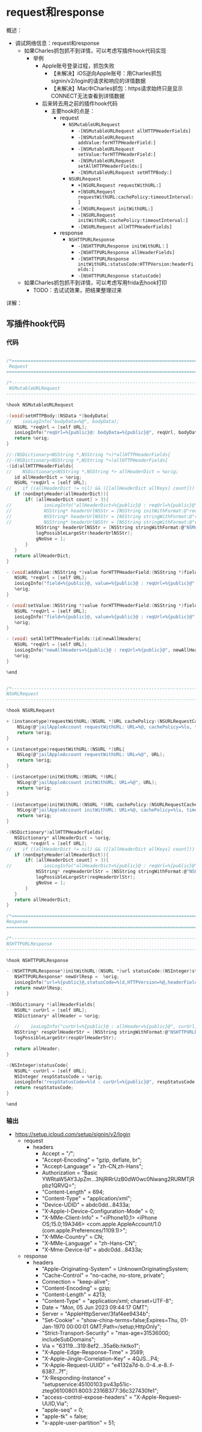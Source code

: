 # request和response

概述：

* 调试网络信息：request和response
  * 如果Charles抓包抓不到详情，可以考虑写插件hook代码实现
    * 举例
      * Apple账号登录过程，抓包失败
        * 【未解决】iOS逆向Apple账号：用Charles抓包signin/v2/login的请求和响应的详情数据
        * 【未解决】Mac中Charles抓包：https请求始终只是显示CONNECT无法查看到详情数据
      * 后来转去用之前的插件hook代码
        * 主要hook的点是：
          * request
            * `NSMutableURLRequest`
              * `-[NSMutableURLRequest allHTTPHeaderFields]`
              * `-[NSMutableURLRequest addValue:forHTTPHeaderField:]`
              * `-[NSMutableURLRequest setValue:forHTTPHeaderField:]`
              * `-[NSMutableURLRequest setAllHTTPHeaderFields:]`
              * `-[NSMutableURLRequest setHTTPBody:]`
            * `NSURLRequest`
              * `+[NSURLRequest requestWithURL:]`
              * `+[NSURLRequest requestWithURL:cachePolicy:timeoutInterval:]`
              * `-[NSURLRequest initWithURL:]`
              * `-[NSURLRequest initWithURL:cachePolicy:timeoutInterval:]`
              * `-[NSURLRequest allHTTPHeaderFields]`
          * response
            * `NSHTTPURLResponse`
              * `-[NSHTTPURLResponse initWithURL：]`
              * `-[NSHTTPURLResponse allHeaderFields]`
              * `-[NSHTTPURLResponse initWithURL:statusCode:HTTPVersion:headerFields:]`
              * `-[NSHTTPURLResponse statusCode]`
  * 如果Charles抓包抓不到详情，可以考虑写用frida去hook打印
    * TODO：去试试效果，把结果整理过来

详解：

## 写插件hook代码

### 代码

```c

/*==============================================================================
 Request
==============================================================================*/

/*------------------------------------------------------------------------------
 NSMutableURLRequest
------------------------------------------------------------------------------*/

%hook NSMutableURLRequest

-(void)setHTTPBody:(NSData *)bodyData{
//    iosLogInfo("bodyData=%@", bodyData);
   NSURL *reqUrl = [self URL];
   iosLogInfo("reqUrl=%{public}@: bodyData=%{public}@", reqUrl, bodyData);
   return %orig;
}

//-(NSDictionary<NSString *,NSString *>)*allHTTPHeaderFields{
//-(NSDictionary<NSString *,NSString *>)allHTTPHeaderFields{
-(id)allHTTPHeaderFields{
//    NSDictionary<NSString *,NSString *> allHeaderDict = %orig;
   id allHeaderDict = %orig;
   NSURL *reqUrl = [self URL];
//    if ((allHeaderDict != nil) && ([[allHeaderDict allKeys] count])) {
   if (nonEmptyHeader(allHeaderDict)){
       if( [allHeaderDict count] > 3){
//            iosLogInfo("allHeaderDict=%{public}@ : reqUrl=%{public}@", allHeaderDict, reqUrl);
//            NSString* headerUrlNSStr = [NSString initWithFormat:@"reqUrl=%{public}@, allHeaderDict=%{public}@", reqUrl, allHeaderDict]
//            NSString* headerUrlNSStr = [NSString stringWithFormat:@"reqUrl=%{public}@, allHeaderDict=%{public}@", reqUrl, allHeaderDict];
//            NSString* headerUrlNSStr = [NSString stringWithFormat:@"reqUrl=%@, allHeaderDict=%@", reqUrl, allHeaderDict];
           NSString* headerUrlNSStr = [NSString stringWithFormat:@"NSMutableURLRequest:allHTTPHeaderFields reqUrl=%@, allHeaderDict=%@", reqUrl, allHeaderDict];
           logPossibleLargeStr(headerUrlNSStr);
           gNoUse = 1;
       }
   }
   return allHeaderDict;
}

- (void)addValue:(NSString *)value forHTTPHeaderField:(NSString *)field{
   NSURL *reqUrl = [self URL];
   iosLogInfo("field=%{public}@, value=%{public}@ : reqUrl=%{public}@", field, value, reqUrl);
   %orig;
}

- (void)setValue:(NSString *)value forHTTPHeaderField:(NSString *)field{
   NSURL *reqUrl = [self URL];
   iosLogInfo("field=%{public}@, value=%{public}@ : reqUrl=%{public}@", field, value, reqUrl);
   %orig;
}

- (void) setAllHTTPHeaderFields:(id)newAllHeaders{
   NSURL *reqUrl = [self URL];
   iosLogInfo("newAllHeaders=%{public}@ : reqUrl=%{public}@", newAllHeaders, reqUrl);
   %orig;
}

%end


/*------------------------------------------------------------------------------
NSURLRequest
------------------------------------------------------------------------------*/

%hook NSURLRequest

+ (instancetype)requestWithURL:(NSURL *)URL cachePolicy:(NSURLRequestCachePolicy)cachePolicy timeoutInterval:(NSTimeInterval)timeoutInterval{
    NSLog(@"jailAppleAccount requestWithURL: URL=%@, cachePolicy=%lu, timeoutInterval=%f", URL, (unsigned long)cachePolicy, timeoutInterval);
    return %orig;
}

+ (instancetype)requestWithURL:(NSURL *)URL{
    NSLog(@"jailAppleAccount requestWithURL: URL=%@", URL);
    return %orig;
}

- (instancetype)initWithURL:(NSURL *)URL{
    NSLog(@"jailAppleAccount initWithURL: URL=%@", URL);
    return %orig;
}

- (instancetype)initWithURL:(NSURL *)URL cachePolicy:(NSURLRequestCachePolicy)cachePolicy timeoutInterval:(NSTimeInterval)timeoutInterval{
    NSLog(@"jailAppleAccount initWithURL: URL=%@, cachePolicy=%lu, timeoutInterval=%f", URL, (unsigned long)cachePolicy, timeoutInterval);
    return %orig;
}

-(NSDictionary*)allHTTPHeaderFields{
   NSDictionary* allHeaderDict = %orig;
   NSURL *reqUrl = [self URL];
//    if ((allHeaderDict != nil) && ([[allHeaderDict allKeys] count])) {
   if (nonEmptyHeader(allHeaderDict)){
       if( [allHeaderDict count] > 3){
//            iosLogInfo("allHeaderDict=%{public}@ : reqUrl=%{public}@", allHeaderDict, reqUrl);
           NSString* reqHeaderUrlStr = [NSString stringWithFormat:@"NSURLRequest:allHTTPHeaderFields reqUrl=%@, allHeaderDict=%@", reqUrl, allHeaderDict];
           logPossibleLargeStr(reqHeaderUrlStr);
           gNoUse = 1;
       }
   }
   return allHeaderDict;
}

/*==============================================================================
Response
==============================================================================*/

/*------------------------------------------------------------------------------
NSHTTPURLResponse
------------------------------------------------------------------------------*/

%hook NSHTTPURLResponse

- (NSHTTPURLResponse*)initWithURL:(NSURL *)url statusCode:(NSInteger)statusCode HTTPVersion:(NSString *)HTTPVersion headerFields:(NSDictionary<NSString *,NSString *> *)headerFields{
   NSHTTPURLResponse* newUrlResp =  %orig;
   iosLogInfo("url=%{public}@,statusCode=%ld,HTTPVersion=%@,headerFields=%{public}@ -> newUrlResp=%{public}@", url, statusCode, HTTPVersion, headerFields, newUrlResp);
   return newUrlResp;
}

-(NSDictionary *)allHeaderFields{
   NSURL* curUrl = [self URL];
   NSDictionary* allHeader = %orig;

   //    iosLogInfo("curUrl=%{public}@ : allHeader=%{public}@", curUrl, allHeader);
   NSString* respUrlHeaderStr = [NSString stringWithFormat:@"NSHTTPURLResponse:allHeaderFields curUrl=%@ : allHeader=%@", curUrl, allHeader];
   logPossibleLargeStr(respUrlHeaderStr);

   return allHeader;
}

-(NSInteger)statusCode{
   NSURL* curUrl = [self URL];
   NSInteger respStatusCode = %orig;
   iosLogInfo("respStatusCode=%ld : curUrl=%{public}@", respStatusCode, curUrl);
   return respStatusCode;
}

%end

```

### 输出

* https://setup.icloud.com/setup/signin/v2/login
  * request
    * headers
      *   Accept = "*/*";
      *   "Accept-Encoding" = "gzip, deflate, br";
      *   "Accept-Language" = "zh-CN,zh-Hans";
      *   Authorization = "Basic YWRtaW5AY3JpZm...3NjRlRrUzB0dW0wc0Nwang2RURMTjRpbz1QRVQ=";
      *   "Content-Length" = 694;
      *   "Content-Type" = "application/xml";
      *   "Device-UDID" = abdc0dd...8433a;
      *   "X-Apple-I-Device-Configuration-Mode" = 0;
      *   "X-MMe-Client-Info" = "<iPhone10,1> <iPhone OS;15.0;19A346> <com.apple.AppleAccount/1.0 (com.apple.Preferences/1109.1)>";
      *   "X-MMe-Country" = CN;
      *   "X-MMe-Language" = "zh-Hans-CN";
      *   "X-Mme-Device-Id" = abdc0dd...8433a;
  * response
    * headers
      *   "Apple-Originating-System" = UnknownOriginatingSystem;
      *   "Cache-Control" = "no-cache, no-store, private";
      *   Connection = "keep-alive";
      *   "Content-Encoding" = gzip;
      *   "Content-Length" = 4213;
      *   "Content-Type" = "application/xml; charset=UTF-8";
      *   Date = "Mon, 05 Jun 2023 09:44:17 GMT";
      *   Server = "AppleHttpServer/3faf4ee9434b";
      *   "Set-Cookie" = "show-china-terms=false;Expires=Thu, 01-Jan-1970 00:00:01 GMT;Path=/setup;HttpOnly";
      *   "Strict-Transport-Security" = "max-age=31536000; includeSubDomains";
      *   Via = "63119...319:8ef2...35a6b:hktko1";
      *   "X-Apple-Edge-Response-Time" = 3589;
      *   "X-Apple-Jingle-Correlation-Key" = 4QJS...P4;
      *   "X-Apple-Request-UUID" = "e4132a7d-b..0-4..e-8..f-6387...7f";
      *   "X-Responding-Instance" = "setupservice:45100103:pv43p51ic-zteg06100801:8003:2316B377:36c327430fe1";
      *   "access-control-expose-headers" = "X-Apple-Request-UUID,Via";
      *   "apple-seq" = 0;
      *   "apple-tk" = false;
      *   "x-apple-user-partition" = 51;
